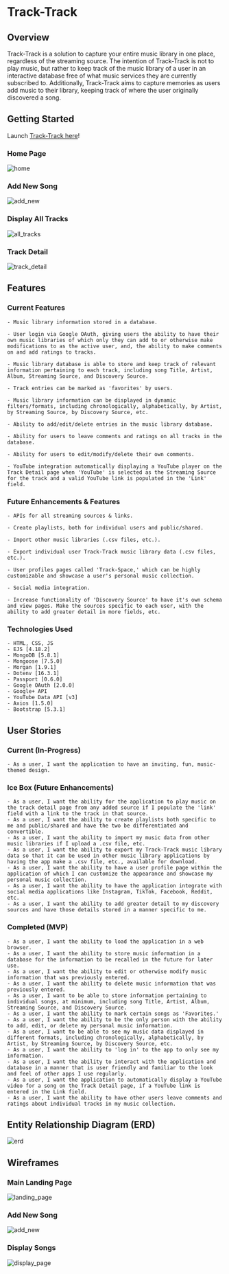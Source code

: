# Track-Track

## Overview

Track-Track is a solution to capture your entire music library in one place, regardless of the streaming source. The intention of Track-Track is not to play music, but rather to keep track of the music library of a user in an interactive database free of what music services they are currently subscribed to. Additionally, Track-Track aims to capture memories as users add music to their library, keeping track of where the user originally discovered a song.

## Getting Started

Launch [Track-Track here](https://track-track.fly.dev)!

### Home Page
![home](./public/images/screenshots/home.png)

### Add New Song
![add_new](./public/images/screenshots/add_new.png)

### Display All Tracks
![all_tracks](./public/images/screenshots/all_tracks.png)

### Track Detail
![track_detail](./public/images/screenshots/track_detail.png)

## Features
### Current Features
    - Music library information stored in a database.

    - User login via Google OAuth, giving users the ability to have their own music libraries of which only they can add to or otherwise make modifications to as the active user, and, the ability to make comments on and add ratings to tracks.

    - Music library database is able to store and keep track of relevant information pertaining to each track, including song Title, Artist, Album, Streaming Source, and Discovery Source.

    - Track entries can be marked as 'favorites' by users.

    - Music library information can be displayed in dynamic filters/formats, including chronologically, alphabetically, by Artist, by Streaming Source, by Discovery Source, etc.

    - Ability to add/edit/delete entries in the music library database.

    - Ability for users to leave comments and ratings on all tracks in the database.

    - Ability for users to edit/modify/delete their own comments.

    - YouTube integration automatically displaying a YouTube player on the Track Detail page when 'YouTube' is selected as the Streaming Source for the track and a valid YouTube link is populated in the 'Link' field.

### Future Enhancements & Features
    - APIs for all streaming sources & links.

    - Create playlists, both for individual users and public/shared.

    - Import other music libraries (.csv files, etc.).

    - Export individual user Track-Track music library data (.csv files, etc.).

    - User profiles pages called 'Track-Space,' which can be highly customizable and showcase a user's personal music collection.

    - Social media integration.

    - Increase functionality of 'Discovery Source' to have it's own schema and view pages. Make the sources specific to each user, with the ability to add greater detail in more fields, etc.

### Technologies Used
    - HTML, CSS, JS
    - EJS [4.18.2]
    - MongoDB [5.8.1]
    - Mongoose [7.5.0]
    - Morgan [1.9.1]
    - Dotenv [16.3.1]
    - Passport [0.6.0]
    - Google OAuth [2.0.0]
    - Google+ API
    - YouTube Data API [v3]
    - Axios [1.5.0]
    - Bootstrap [5.3.1]

## User Stories

### Current (In-Progress)
    - As a user, I want the application to have an inviting, fun, music-themed design.

### Ice Box (Future Enhancements)
    - As a user, I want the ability for the application to play music on the track detail page from any added source if I populate the 'link' field with a link to the track in that source.
    - As a user, I want the ability to create playlists both specific to me and public/shared and have the two be differentiated and convertible.
    - As a user, I want the ability to import my music data from other music libraries if I upload a .csv file, etc.
    - As a user, I want the ability to export my Track-Track music library data so that it can be used in other music library applications by having the app make a .csv file, etc., available for download.
    - As a user, I want the ability to have a user profile page within the application of which I can customize the appearance and showcase my personal music collection.
    - As a user, I want the ability to have the application integrate with social media applications like Instagram, TikTok, Facebook, Reddit, etc.
    - As a user, I want the ability to add greater detail to my discovery sources and have those details stored in a manner specific to me.


### Completed (MVP)
    - As a user, I want the ability to load the application in a web browser.
    - As a user, I want the ability to store music information in a database for the information to be recalled in the future for later use.
    - As a user, I want the ability to edit or otherwise modify music information that was previously entered.
    - As a user, I want the ability to delete music information that was previously entered.
    - As a user, I want to be able to store information pertaining to individual songs, at minimum, including song Title, Artist, Album, Streaming Source, and Discovery Source.
    - As a user, I want the ability to mark certain songs as 'Favorites.'
    - As a user, I want the ability to be the only person with the ability to add, edit, or delete my personal music information.
    - As a user, I want to be able to see my music data displayed in different formats, including chronologically, alphabetically, by Artist, by Streaming Source, by Discovery Source, etc.
    - As a user, I want the ability to 'log in' to the app to only see my information.
    - As a user, I want the ability to interact with the application and database in a manner that is user friendly and familiar to the look and feel of other apps I use regularly.
    - As a user, I want the application to automatically display a YouTube video for a song on the Track Detail page, if a YouTube link is entered in the Link field.
    - As a user, I want the ability to have other users leave comments and ratings about individual tracks in my music collection.

## Entity Relationship Diagram (ERD)
![erd](./public/images/wireframes/erd.png)

## Wireframes

### Main Landing Page
![landing_page](./public/images/wireframes/landing_page.png)

### Add New Song
![add_new](./public/images/wireframes/add_new.png)

### Display Songs
![display_page](./public/images/wireframes/display_page.png)
